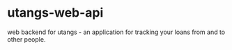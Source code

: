 # utangs-web-api
web backend for utangs - an application for tracking your loans from and to other people.
